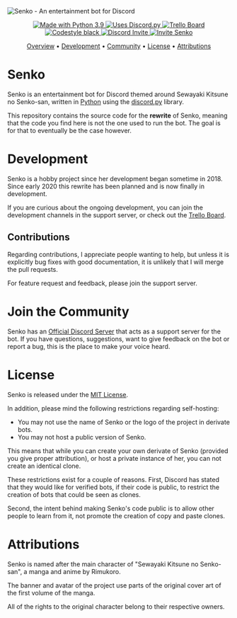 <!-- Banner & Title -->

<img src="https://i.imgur.com/Ot5uX1O.png" alt="Senko - An entertainment bot for Discord">

<!-- Badges -->

<p align="center">
  <a href="https://www.python.org/">
    <img src="https://img.shields.io/badge/Made%20With-Python%203.9-1182c2?logo=Python&logoColor=white" alt="Made with Python 3.9">
  </a>
  <a href="https://github.com/Rapptz/discord.py">
    <img src="https://img.shields.io/badge/Uses-discord.py-1182c2?logo=Python&logoColor=white" alt="Uses Discord.py">
  </a>
  <a href="https://trello.com/b/v2gBsOfa/senko">
    <img src="https://img.shields.io/badge/View%20on-Trello-0079BF?logo=trello&logoColor=0079bf" alt="Trello Board">
  </a>
  <a href="https://github.com/psf/black">
    <img src="https://img.shields.io/badge/code%20style-black-000000?logo=Python&logoColor=white" alt="Codestyle black">
  </a>
  <a href="https://discord.gg/ymrhJmc">
    <img src="https://img.shields.io/discord/519470571986223127?color=7289DA&label=Discord&logo=discord&logoColor=white" alt="Discord Invite">
  </a>
  <a href="https://discordapp.com/oauth2/authorize?client_id=460047216246128650&scope=bot&permissions=3468352">
    <img src="https://img.shields.io/badge/Invite-Senko-7289DA?logo=discord&logoColor=white" alt="Invite Senko">
  </a>
</p>

<!-- Contents -->

<p align="center">
  <a href="#overview">Overview</a>
  •
  <a href="#development">Development</a>
  •
  <a href="#join-the-community">Community</a>
  • 
  <a href="#license">License</a>
  •
  <a href="#attributions">Attributions</a>
  <br>
</p>

<!-- Content -->

# Senko

Senko is an entertainment bot for Discord themed around Sewayaki Kitsune no
Senko-san, written in [Python](https://www.python.org/) using the
[discord.py](https://github.com/Rapptz/discord.py) library.

This repository contains the source code for the **rewrite** of Senko, meaning
that the code you find here is not the one used to run the bot. The goal is for
that to eventually be the case however.



# Development

Senko is a hobby project since her development began sometime in 2018. Since
early 2020 this rewrite has been planned and is now finally in development.

If you are curious about the ongoing development, you can join the development
channels in the support server, or check out the
[Trello Board](https://trello.com/b/v2gBsOfa/senko).

## Contributions

Regarding contributions, I appreciate people wanting to help, but unless it is
explicitly bug fixes with good documentation, it is unlikely that I will merge
the pull requests.

For feature request and feedback, please join the support server.

# Join the Community

Senko has an [Official Discord Server](https://discord.gg/ymrhJmc) that acts as
a support server for the bot. If you have questions, suggestions, want to give
feedback on the bot or report a bug, this is the place to make your voice heard.

# License

Senko is released under the [MIT License](LICENSE). 

In addition, please mind the following restrictions regarding self-hosting:

* You may not use the name of Senko or the logo of the project in derivate bots.
* You may not host a public version of Senko.

This means that while you can create your own derivate of Senko (provided you
give proper attribution), or host a private instance of her, you can not
create an identical clone.

These restrictions exist for a couple of reasons. First, Discord has stated that
they would like for verified bots, if their code is public, to restrict the
creation of bots that could be seen as clones. 

Second, the intent behind making Senko's code public is to allow other people to
learn from it, not promote the creation of copy and paste clones.

# Attributions

Senko is named after the main character of "Sewayaki Kitsune no Senko-san", a
manga and anime by Rimukoro. 

The banner and avatar of the project use parts of the original cover art of the
first volume of the manga. 

All of the rights to the original character belong to their respective owners.
